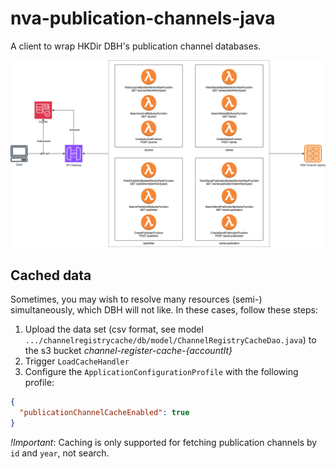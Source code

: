 # nva-publication-channels-java

A client to wrap HKDir DBH's publication channel databases.

![Alt text](resources/publication-channels-v2.png)

## Cached data

Sometimes, you may wish to resolve many resources (semi-) simultaneously, which DBH will not like.
In these cases, follow these steps:
1. Upload the data set (csv format, see model
`.../channelregistrycache/db/model/ChannelRegistryCacheDao.java`) to the s3
bucket _channel-register-cache-{accountIt}_
2. Trigger `LoadCacheHandler`
3. Configure the `ApplicationConfigurationProfile` with
the following profile:

```json
{
  "publicationChannelCacheEnabled": true
}
```

_!Important_: Caching is only supported for fetching publication channels by `id` and `year`, not search. 
